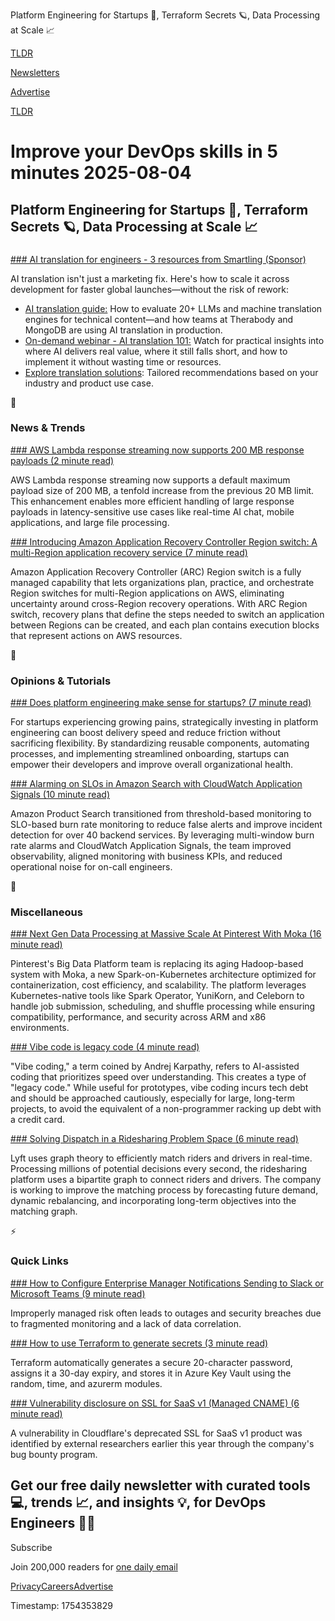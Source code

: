 Platform Engineering for Startups 🧱, Terraform Secrets 🪐, Data Processing at Scale 📈

[TLDR](/)

[Newsletters](/newsletters)

[Advertise](https://advertise.tldr.tech/)

[TLDR](/)

# Improve your DevOps skills in 5 minutes 2025-08-04

## Platform Engineering for Startups 🧱, Terraform Secrets 🪐, Data Processing at Scale 📈

### 

[### AI translation for engineers - 3 resources from Smartling (Sponsor)](https://www.smartling.com/ebooks/translate-with-ai?utm_source=digital_listing&amp;utm_medium=email&amp;utm_campaign=3Q25-ai-translation-report&amp;utm_content=TLDR-3)

AI translation isn't just a marketing fix. Here's how to scale it across development for faster global launches—without the risk of rework:

* [AI translation guide:](https://www.smartling.com/ebooks/translate-with-ai?utm_source=digital_listing&utm_medium=email&utm_campaign=3Q25-ai-translation-report&utm_content=TLDR-3) How to evaluate 20+ LLMs and machine translation engines for technical content—and how teams at Therabody and MongoDB are using AI translation in production.
* [On-demand webinar - AI translation 101:](https://www.smartling.com/webinars/ai-webinar-s1-25?utm_source=digital_listing&utm_medium=email&utm_campaign=2025-ai-translation-101&utm_content=TLDR-3) Watch for practical insights into where AI delivers real value, where it still falls short, and how to implement it without wasting time or resources.
* [Explore translation solutions](https://www.smartling.com/use-cases?utm_source=digital_listing&utm_medium=email&utm_campaign=productengineer_lifecyclecontent_2025&utm_content=TLDR-3): Tailored recommendations based on your industry and product use case.

📱

### News & Trends

[### AWS Lambda response streaming now supports 200 MB response payloads (2 minute read)](https://aws.amazon.com/about-aws/whats-new/2025/07/aws-lambda-response-streaming-200-mb-payloads/?utm_source=tldrdevops)

AWS Lambda response streaming now supports a default maximum payload size of 200 MB, a tenfold increase from the previous 20 MB limit. This enhancement enables more efficient handling of large response payloads in latency-sensitive use cases like real-time AI chat, mobile applications, and large file processing.

[### Introducing Amazon Application Recovery Controller Region switch: A multi-Region application recovery service (7 minute read)](https://aws.amazon.com/blogs/aws/introducing-amazon-application-recovery-controller-region-switch-a-multi-region-application-recovery-service/?utm_source=tldrdevops)

Amazon Application Recovery Controller (ARC) Region switch is a fully managed capability that lets organizations plan, practice, and orchestrate Region switches for multi-Region applications on AWS, eliminating uncertainty around cross-Region recovery operations. With ARC Region switch, recovery plans that define the steps needed to switch an application between Regions can be created, and each plan contains execution blocks that represent actions on AWS resources.

🚀

### Opinions & Tutorials

[### Does platform engineering make sense for startups? (7 minute read)](https://platformengineering.org/blog/does-platform-engineering-make-sense-for-startups?utm_source=tldrdevops)

For startups experiencing growing pains, strategically investing in platform engineering can boost delivery speed and reduce friction without sacrificing flexibility. By standardizing reusable components, automating processes, and implementing streamlined onboarding, startups can empower their developers and improve overall organizational health.

[### Alarming on SLOs in Amazon Search with CloudWatch Application Signals (10 minute read)](https://aws.amazon.com/blogs/mt/alarming-on-slos-in-amazon-search-with-cloudwatch-application-signals-part-1/?utm_source=tldrdevops)

Amazon Product Search transitioned from threshold-based monitoring to SLO-based burn rate monitoring to reduce false alerts and improve incident detection for over 40 backend services. By leveraging multi-window burn rate alarms and CloudWatch Application Signals, the team improved observability, aligned monitoring with business KPIs, and reduced operational noise for on-call engineers.

🎁

### Miscellaneous

[### Next Gen Data Processing at Massive Scale At Pinterest With Moka (16 minute read)](https://medium.com/pinterest-engineering/next-gen-data-processing-at-massive-scale-at-pinterest-with-moka-part-1-of-2-39a36d5e82c4?utm_source=tldrdevops)

Pinterest's Big Data Platform team is replacing its aging Hadoop-based system with Moka, a new Spark-on-Kubernetes architecture optimized for containerization, cost efficiency, and scalability. The platform leverages Kubernetes-native tools like Spark Operator, YuniKorn, and Celeborn to handle job submission, scheduling, and shuffle processing while ensuring compatibility, performance, and security across ARM and x86 environments.

[### Vibe code is legacy code (4 minute read)](https://blog.val.town/vibe-code?utm_source=tldrdevops)

"Vibe coding," a term coined by Andrej Karpathy, refers to AI-assisted coding that prioritizes speed over understanding. This creates a type of "legacy code." While useful for prototypes, vibe coding incurs tech debt and should be approached cautiously, especially for large, long-term projects, to avoid the equivalent of a non-programmer racking up debt with a credit card.

[### Solving Dispatch in a Ridesharing Problem Space (6 minute read)](https://eng.lyft.com/solving-dispatch-in-a-ridesharing-problem-space-821d9606c3ff?utm_source=tldrdevops)

Lyft uses graph theory to efficiently match riders and drivers in real-time. Processing millions of potential decisions every second, the ridesharing platform uses a bipartite graph to connect riders and drivers. The company is working to improve the matching process by forecasting future demand, dynamic rebalancing, and incorporating long-term objectives into the matching graph.

⚡️

### Quick Links

[### How to Configure Enterprise Manager Notifications Sending to Slack or Microsoft Teams (9 minute read)](https://blogs.oracle.com/observability/post/how-to-configure-enterprise-manager-notifications-for-sending-to-slack-or-microsoft-teams?utm_source=tldrdevops)

Improperly managed risk often leads to outages and security breaches due to fragmented monitoring and a lack of data correlation.

[### How to use Terraform to generate secrets (3 minute read)](https://www.techielass.com/how-to-use-terraform-to-generate-secrets/?utm_source=tldrdevops)

Terraform automatically generates a secure 20-character password, assigns it a 30-day expiry, and stores it in Azure Key Vault using the random, time, and azurerm modules.

[### Vulnerability disclosure on SSL for SaaS v1 (Managed CNAME) (6 minute read)](https://blog.cloudflare.com/vulnerability-disclosure-on-ssl-for-saas-v1-managed-cname/?utm_source=tldrdevops)

A vulnerability in Cloudflare's deprecated SSL for SaaS v1 product was identified by external researchers earlier this year through the company's bug bounty program.

## Get our free daily newsletter with curated tools 💻, trends 📈, and insights 💡, for DevOps Engineers 👨‍💻

Subscribe

Join 200,000 readers for [one daily email](/api/latest/devops)

[Privacy](/privacy)[Careers](https://jobs.ashbyhq.com/tldr.tech)[Advertise](/devops/advertise)

Timestamp: 1754353829